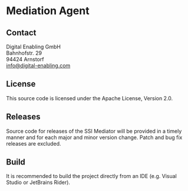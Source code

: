 # Mediation Agent

## Contact
Digital Enabling GmbH  
Bahnhofstr. 29  
94424 Arnstorf  
info@digital-enabling.com

## License

This source code is licensed under the Apache License, Version 2.0.

## Releases

Source code for releases of the SSI Mediator will be provided in a timely manner and for each major and minor version change. Patch and bug fix releases are excluded. 

## Build
It is recommended to build the project directly from an IDE (e.g. Visual Studio or JetBrains Rider).
